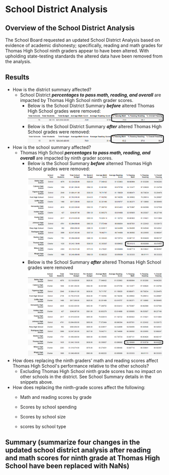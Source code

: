 # School District Analysis  
## Overview of the School District Analysis  
The School Board requested an updated School District Analysis based on evidence of academic dishonesty; specifically, reading and math grades for Thomas High School ninth graders appear to have been altered.  With upholding state-testing standards the altered data have been removed from the analysis.   
## Results  
- How is the district summary affected?  
  - School District ***percentages to pass math, reading, and overall*** are impacted by Thomas High School ninth grader scores.  
    - Below is the School District Summary ***before*** altered Thomas High School grades were removed:
![](/Resources/SD_Summary_Includes_THS_9th_math_reading.png)      
    - Below is the School District Summary ***after*** altered Thomas High School grades were removed:
![](/Resources/SD_Summary_Excludes_THS_9th_math_reading.png)   
- How is the school summary affected?  
  - Thomas High School ***percentages to pass math, reading, and overall*** are impacted by ninth grader scores. 
    - Below is the School Summary ***before*** alterned Thomas High School grades were removed:
![](/Resources/School_Summary_Includes_THS_9th_math_reading.png)
    - Below is the School Summary ***after*** altered Thomas High School grades were removed
![](/Resources/School_Summary_Excludes_THS_9th_math_reading.png)
- How does replacing the ninth graders' math and reading scores affect Thomas High School's performance relative to the other schools?
  - Excluding Thomas High School ninth grade scores has no impact on other schools in the district.  See School Summary details in the snippets above.    
- How does replacing the ninth-grade scores affect the following:
  - Math and reading scores by grade

  - Scores by school spending

  - Scores by school size

  - scores by school type
 

## Summary (summarize four changes in the updated school district analysis after reading and math scores for ninth grade at Thomas High School have been replaced with NaNs)
